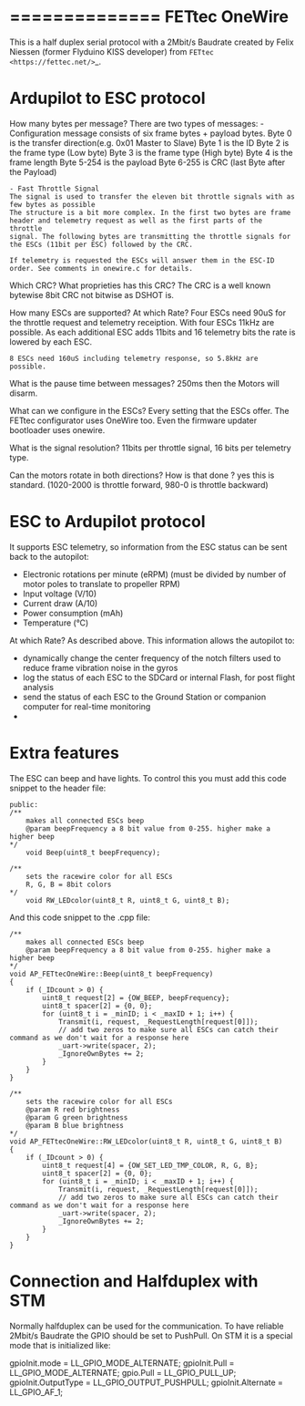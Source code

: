 ==============
FETtec OneWire
==============

This is a half duplex serial protocol with a 2Mbit/s Baudrate created by Felix Niessen (former Flyduino KISS developer) from `FETtec <https://fettec.net/>`_.


Ardupilot to ESC protocol
=========================

How many bytes per message?
There are two types of messages:
	- Configuration message consists of six frame bytes + payload bytes.
	Byte 0 is the transfer direction(e.g. 0x01 Master to Slave)
	Byte 1 is the ID
	Byte 2 is the frame type (Low byte)
	Byte 3 is the frame type (High byte)
	Byte 4 is the frame length
	Byte 5-254 is the payload
	Byte 6-255 is CRC (last Byte after the Payload)
	
	- Fast Throttle Signal
	The signal is used to transfer the eleven bit throttle signals with as few bytes as possible
	The structure is a bit more complex. In the first two bytes are frame header and telemetry request as well as the first parts of the throttle
	signal. The following bytes are transmitting the throttle signals for the ESCs (11bit per ESC) followed by the CRC. 
	
	If telemetry is requested the ESCs will answer them in the ESC-ID order. See comments in onewire.c for details.
	
Which CRC? What proprieties has this CRC?
	The CRC is a well known bytewise 8bit CRC not bitwise as DSHOT is. 


How many ESCs are supported? At which Rate?
	Four ESCs need 90uS for the throttle request and telemetry receiption. With four ESCs 11kHz are possible. As each additional ESC adds 11bits
	and 16 telemetry bits the rate is lowered by each ESC. 
	
	8 ESCs need 160uS including telemetry response, so 5.8kHz are possible. 
	
	
What is the pause time between messages?
	250ms then the Motors will disarm.
	
What can we configure in the ESCs?
	Every setting that the ESCs offer. The FETtec configurator uses OneWire too. Even the firmware updater bootloader uses onewire. 
	
What is the signal resolution?
	11bits per throttle signal, 16 bits per telemetry type.
	
Can the motors rotate in both directions? How is that done ?
	yes this is standard. (1020-2000 is throttle forward, 980-0 is throttle backward)
	
	
ESC to Ardupilot protocol
=========================

It supports ESC telemetry, so information from the ESC status can be sent back to the autopilot:

- Electronic rotations per minute (eRPM) (must be divided by number of motor poles to translate to propeller RPM)
- Input voltage (V/10)
- Current draw (A/10)
- Power consumption (mAh)
- Temperature (°C)

At which Rate?
 As described above. 
This information allows the autopilot to:

- dynamically change the center frequency of the notch filters used to reduce frame vibration noise in the gyros
- log the status of each ESC to the SDCard or internal Flash, for post flight analysis
- send the status of each ESC to the Ground Station or companion computer for real-time monitoring
- 

Extra features
==============

The ESC can beep and have lights. To control this you must add this code snippet to the header file:

```
public:
/**
    makes all connected ESCs beep
    @param beepFrequency a 8 bit value from 0-255. higher make a higher beep
*/
    void Beep(uint8_t beepFrequency);

/**
    sets the racewire color for all ESCs
    R, G, B = 8bit colors
*/
    void RW_LEDcolor(uint8_t R, uint8_t G, uint8_t B);
```

And this code snippet to the .cpp file:

```
/**
    makes all connected ESCs beep
    @param beepFrequency a 8 bit value from 0-255. higher make a higher beep
*/
void AP_FETtecOneWire::Beep(uint8_t beepFrequency)
{
    if (_IDcount > 0) {
        uint8_t request[2] = {OW_BEEP, beepFrequency};
        uint8_t spacer[2] = {0, 0};
        for (uint8_t i = _minID; i < _maxID + 1; i++) {
            Transmit(i, request, _RequestLength[request[0]]);
            // add two zeros to make sure all ESCs can catch their command as we don't wait for a response here
            _uart->write(spacer, 2);
            _IgnoreOwnBytes += 2;
        }
    }
}

/**
    sets the racewire color for all ESCs
    @param R red brightness
    @param G green brightness
    @param B blue brightness
*/
void AP_FETtecOneWire::RW_LEDcolor(uint8_t R, uint8_t G, uint8_t B)
{
    if (_IDcount > 0) {
        uint8_t request[4] = {OW_SET_LED_TMP_COLOR, R, G, B};
        uint8_t spacer[2] = {0, 0};
        for (uint8_t i = _minID; i < _maxID + 1; i++) {
            Transmit(i, request, _RequestLength[request[0]]);
            // add two zeros to make sure all ESCs can catch their command as we don't wait for a response here
            _uart->write(spacer, 2);
            _IgnoreOwnBytes += 2;
        }
    }
}
```

Connection and Halfduplex with STM
==================================
Normally halfduplex can be used for the communication. 
To have reliable 2Mbit/s Baudrate the GPIO should be set to PushPull.
On STM it is a special mode that is initialized like:

gpioInit.mode = LL_GPIO_MODE_ALTERNATE;
gpioInit.Pull = LL_GPIO_MODE_ALTERNATE;
gpio.Pull = LL_GPIO_PULL_UP;
gpioInit.OutputType = LL_GPIO_OUTPUT_PUSHPULL;
gpioInit.Alternate = LL_GPIO_AF_1;
